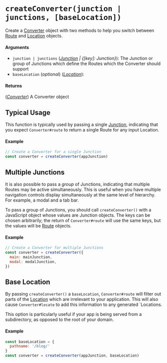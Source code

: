 # `createConverter(junction | junctions, [baseLocation])`

Create a [Converter](Converter.md) object with two methods to help you switch between [Route](Route.md) and [Location](Location.md) objects.

#### Arguments

* `junction | junctions` (*[Junction](Junction.md) | {[key]: Junction}*): The Junction or group of Junctions which define the Routes which the Converter should support
* `baseLocation` (*optional*) (*[Location](Location.md)*): 

#### Returns

(*[Converter](Converter.md)*) A Converter object

## Typical Usage

This function is typically used by passing a single [Junction](Junction.md), indicating that you expect `Converter#route` to return a single Route for any input Location.

#### Example

```js
// Create a Converter for a single Junction
const converter = createConverter(appJunction)
```

## Multiple Junctions

It is also possible to pass a *group* of Junctions, indicating that multiple Routes may be active simultaneously. This is useful when you have multiple navigation controls display simultaneously at the same level of hierarchy. For example, a modal and a tab bar.

To pass a group of Junctions, you should call `createConverter()` with a JavaScript object whose values are Junction objects. The keys can be chosen arbitrarily; the return of `Converter#route` will use the same keys, but the values will be [Route](Route.md) objects.

#### Example

```js
// Create a Converter for multiple Junctions
const converter = createConverter({
  main: mainJunction,
  modal: modalJunction,
})
```

## Base Location

By passing `createConverter()` a `baseLocation`, `Converter#route` will filter out parts of the [Location](Location.md) which are irrelevant to your application. This will also cause `Converter#locate` to add this information to any generated `Locations.

This option is particularly useful if your app is being served from a subdirectory, as opposed to the root of your domain.

#### Example

```js
const baseLocation = {
  pathname: '/blog/'
}
const converter = createConverter(appJunction, baseLocation)    
```
